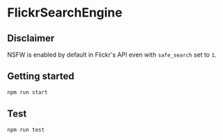 # FlickrSearchEngine

## Disclaimer

NSFW is enabled by default in Flickr's API even with `safe_search` set to `1`.

## Getting started

```bash
npm run start
```

## Test

```bash
npm run test
```
